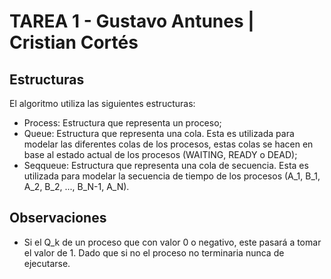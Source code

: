 # TAREA 1 - Gustavo Antunes | Cristian Cortés

## Estructuras

El algoritmo utiliza las siguientes estructuras:

* Process: Estructura que representa un proceso;
* Queue: Estructura que representa una cola. Esta es utilizada para modelar las diferentes colas de los procesos, estas colas se hacen en base al estado actual de los procesos (WAITING, READY o DEAD);
* Seqqueue: Estructura que representa una cola de secuencia. Esta es utilizada para modelar la secuencia de tiempo de los procesos (A_1, B_1, A_2, B_2, ..., B_N-1, A_N).

## Observaciones

* Si el Q_k de un proceso que con valor 0 o negativo, este pasará a tomar el valor de 1. Dado que si no el proceso no terminaria nunca de ejecutarse.
